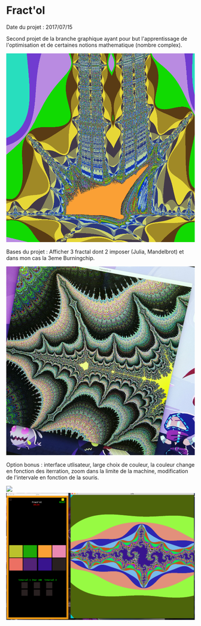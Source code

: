 # Fract'ol

Date du projet : 2017/07/15

Second projet de la branche graphique ayant pour but l'apprentissage de l'optimisation et de certaines notions mathematique (nombre complex).

![](bur.png)

Bases du projet : Afficher 3 fractal dont 2 imposer (Julia, Mandelbrot) et dans mon cas la 3eme Burningchip.

![](mandel.jpg)

Option bonus : interface utlisateur, large choix de couleur, la couleur change en fonction des iterration, 
zoom dans la limite de la machine, modification de l'intervale en fonction de la souris.

![](jul.png) 
![](inter.png)
